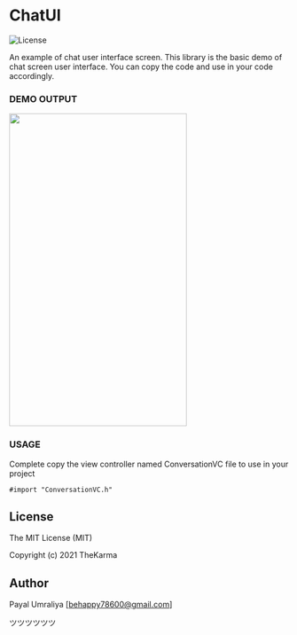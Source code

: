 # ChatUI

![License](http://img.shields.io/:license-mit-blue.svg)

An example of chat user interface screen. This library is the basic demo of chat screen user interface. You can copy the code and use in your code accordingly.

### DEMO OUTPUT

<img src="https://github.com/PayalUmraliya/ChatUI/blob/master/letstalkdemo.gif" width="320" height="564"/>


### USAGE

Complete copy the view controller named ConversationVC file to use in your project

```
#import "ConversationVC.h"
```

## License

The MIT License (MIT)

Copyright (c) 2021 TheKarma


## Author

Payal Umraliya [behappy78600@gmail.com] 

ツツツツツツ
